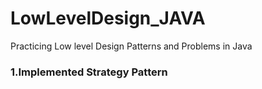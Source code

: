 # LowLevelDesign_JAVA
Practicing Low level Design Patterns and Problems in Java

### 1.Implemented Strategy Pattern
